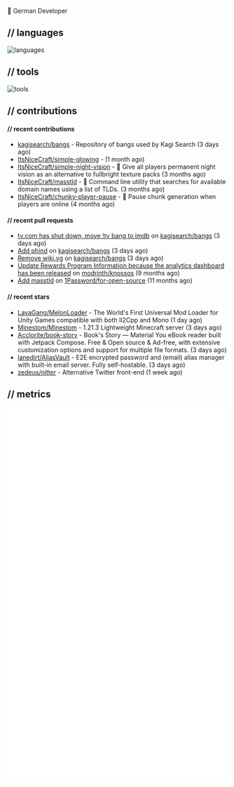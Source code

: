 👋 German Developer

## // languages
![languages](https://skillicons.dev/icons?i=py,go,bash)

## // tools

![tools](https://skillicons.dev/icons?i=androidstudio,arch,aws,azure,cloudflare,discord,docker,figma,fediverse,gcp,git,github,githubactions,gitlab,grafana,idea,jenkins,linux,mastodon,mongodb,nodejs,prometheus,raspberrypi,selenium,svg,twitter,workers,vercel,visualstudio,vscode)

## // contributions

#### // recent contributions

- [kagisearch/bangs](https://github.com/kagisearch/bangs) - Repository of bangs used by Kagi Search (3 days ago)
- [ItsNiceCraft/simple-glowing](https://github.com/ItsNiceCraft/simple-glowing) -  (1 month ago)
- [ItsNiceCraft/simple-night-vision](https://github.com/ItsNiceCraft/simple-night-vision) - 🔦 Give all players permanent night vision as an alternative to fullbright texture packs (3 months ago)
- [ItsNiceCraft/masstld](https://github.com/ItsNiceCraft/masstld) - 🧭 Command line utility that searches for available domain names using a list of TLDs. (3 months ago)
- [ItsNiceCraft/chunky-player-pause](https://github.com/ItsNiceCraft/chunky-player-pause) - 🚦 Pause chunk generation when players are online (4 months ago)

#### // recent pull requests

- [tv.com has shut down, move !tv bang to imdb](https://github.com/kagisearch/bangs/pull/180) on [kagisearch/bangs](https://github.com/kagisearch/bangs) (3 days ago)
- [Add phind](https://github.com/kagisearch/bangs/pull/178) on [kagisearch/bangs](https://github.com/kagisearch/bangs) (3 days ago)
- [Remove wiki.vg](https://github.com/kagisearch/bangs/pull/173) on [kagisearch/bangs](https://github.com/kagisearch/bangs) (3 days ago)
- [Update Rewards Program Information because the analytics dashboard has been released](https://github.com/modrinth/knossos/pull/1712) on [modrinth/knossos](https://github.com/modrinth/knossos) (9 months ago)
- [Add masstld](https://github.com/1Password/for-open-source/pull/930) on [1Password/for-open-source](https://github.com/1Password/for-open-source) (11 months ago)

#### // recent stars

- [LavaGang/MelonLoader](https://github.com/LavaGang/MelonLoader) - The World&#39;s First Universal Mod Loader for Unity Games compatible with both Il2Cpp and Mono (1 day ago)
- [Minestom/Minestom](https://github.com/Minestom/Minestom) - 1.21.3 Lightweight Minecraft server (3 days ago)
- [Acclorite/book-story](https://github.com/Acclorite/book-story) - Book&#39;s Story — Material You eBook reader built with Jetpack Compose. Free &amp; Open source &amp; Ad-free, with extensive customization options and support for multiple file formats. (3 days ago)
- [lanedirt/AliasVault](https://github.com/lanedirt/AliasVault) - E2E encrypted password and (email) alias manager with built-in email server. Fully self-hostable. (3 days ago)
- [zedeus/nitter](https://github.com/zedeus/nitter) - Alternative Twitter front-end (1 week ago)

## // metrics

![metrics](/github-metrics.svg)